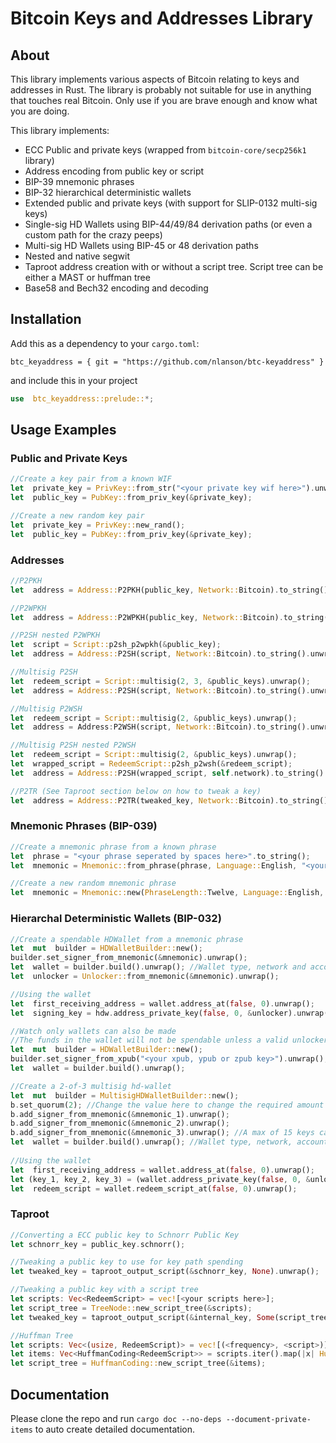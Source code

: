 
# Bitcoin Keys and Addresses Library
## About
This library implements various aspects of Bitcoin relating to keys and addresses in Rust. The library is probably not suitable for use in anything that touches real Bitcoin. Only use if you are brave enough and know what you are doing.

This library implements:
- ECC Public and private keys (wrapped from `bitcoin-core/secp256k1` library)
- Address encoding from public key or script
- BIP-39 mnemonic phrases
- BIP-32 hierarchical deterministic wallets
- Extended public and private keys (with support for SLIP-0132 multi-sig keys)
- Single-sig HD Wallets using BIP-44/49/84 derivation paths (or even a custom path for the crazy peeps)
- Multi-sig HD Wallets using BIP-45 or 48 derivation paths
- Nested and native segwit
- Taproot address creation with or without a script tree. Script tree can be either a MAST or huffman tree
- Base58 and Bech32 encoding and decoding

## Installation
Add this as a dependency to your ```cargo.toml```:
```
btc_keyaddress = { git = "https://github.com/nlanson/btc-keyaddress" }
```
and include this in your project
```rust
use  btc_keyaddress::prelude::*;
```

## Usage Examples
### Public and Private Keys
```rust
//Create a key pair from a known WIF
let  private_key = PrivKey::from_str("<your private key wif here>").unwrap();
let  public_key = PubKey::from_priv_key(&private_key);

//Create a new random key pair
let  private_key = PrivKey::new_rand();
let  public_key = PubKey::from_priv_key(&private_key);
```

### Addresses
```rust
//P2PKH
let  address = Address::P2PKH(public_key, Network::Bitcoin).to_string().unwrap();

//P2WPKH
let  address = Address::P2WPKH(public_key, Network::Bitcoin).to_string().unwrap();

//P2SH nested P2WPKH
let  script = Script::p2sh_p2wpkh(&public_key);
let  address = Address::P2SH(script, Network::Bitcoin).to_string().unwrap();

//Multisig P2SH
let  redeem_script = Script::multisig(2, 3, &public_keys).unwrap();
let  address = Address::P2SH(script, Network::Bitcoin).to_string().unwrap();

//Multisig P2WSH
let  redeem_script = Script::multisig(2, &public_keys).unwrap();
let  address = Address:P2WSH(script, Network::Bitcoin).to_string().unwrap();

//Multisig P2SH nested P2WSH
let  redeem_script = Script::multisig(2, &public_keys).unwrap();
let  wrapped_script = RedeemScript::p2sh_p2wsh(&redeem_script);
let  address = Address::P2SH(wrapped_script, self.network).to_string().unwrap();

//P2TR (See Taproot section below on how to tweak a key)
let  address = Address::P2TR(tweaked_key, Network::Bitcoin).to_string().unwrap();
```
  

### Mnemonic Phrases (BIP-039)
```rust
//Create a mnemonic phrase from a known phrase
let  phrase = "<your phrase seperated by spaces here>".to_string();
let  mnemonic = Mnemonic::from_phrase(phrase, Language::English, "<your passphrase>").unwrap();

//Create a new random mnemonic phrase
let  mnemonic = Mnemonic::new(PhraseLength::Twelve, Language::English, "<your passphrase here>").unwrap();
```

### Hierarchal Deterministic Wallets (BIP-032)
```rust
//Create a spendable HDWallet from a mnemonic phrase
let  mut  builder = HDWalletBuilder::new();
builder.set_signer_from_mnemonic(&mnemonic).unwrap();
let  wallet = builder.build().unwrap(); //Wallet type, network and account index can also be modified
let  unlocker = Unlocker::from_mnemonic(&mnemonic).unwrap();

//Using the wallet
let  first_receiving_address = wallet.address_at(false, 0).unwrap();
let  signing_key = hdw.address_private_key(false, 0, &unlocker).unwrap(); //This signing key will be able to spend funds locked in the first receiving address

//Watch only wallets can also be made
//The funds in the wallet will not be spendable unless a valid unlocker is provided.
let  mut  builder = HDWalletBuilder::new();
builder.set_signer_from_xpub("<your xpub, ypub or zpub key>").unwrap(); //Builder can infer the wallet type and network from the key.
let  wallet = builder.build().unwrap();

//Create a 2-of-3 multisig hd-wallet
let  mut  builder = MultisigHDWalletBuilder::new();
b.set_quorum(2); //Change the value here to change the required amount of keys
b.add_signer_from_mnemonic(&mnemonic_1).unwrap();
b.add_signer_from_mnemonic(&mnemonic_2).unwrap();
b.add_signer_from_mnemonic(&mnemonic_3).unwrap(); //A max of 15 keys can be provided
let  wallet = builder.build().unwrap(); //Wallet type, network, account/cosigner index and derivation paths can also be modified before build
  
//Using the wallet
let  first_receiving_address = wallet.address_at(false, 0).unwrap();
let (key_1, key_2, key_3) = (wallet.address_private_key(false, 0, &unlocker_1).unwrap(), wallet.address_private_key(false, 0, &unlocker_2).unwrap(), wallet.address_private_key(false, 0, &unlocker_3).unwrap());
let  redeem_script = wallet.redeem_script_at(false, 0).unwrap();
```

### Taproot
```rust
//Converting a ECC public key to Schnorr Public Key
let schnorr_key = public_key.schnorr();

//Tweaking a public key to use for key path spending
let tweaked_key = taproot_output_script(&schnorr_key, None).unwrap();

//Tweaking a public key with a script tree
let scripts: Vec<RedeemScript> = vec![<your scripts here>];
let script_tree = TreeNode::new_script_tree(&scripts);
let tweaked_key = taproot_output_script(&internal_key, Some(script_tree)).unwrap();

//Huffman Tree
let scripts: Vec<(usize, RedeemScript)> = vec![(<frequency>, <script>)];
let items: Vec<HuffmanCoding<RedeemScript>> = scripts.iter().map(|x| HuffmanCoding::new_item(x.0, &x.1)).collect();
let script_tree = HuffmanCoding::new_script_tree(&items);

```

## Documentation
Please clone the repo and run ```cargo doc --no-deps --document-private-items``` to auto create detailed documentation.